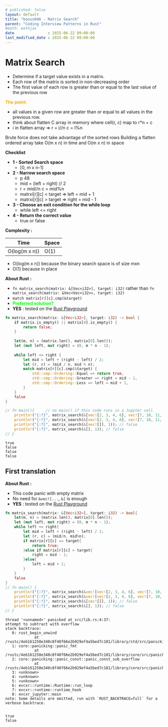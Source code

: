 ```yaml
---
# published: false
layout: default
title: "bonus046 - Matrix Search"
parent: "Coding Interview Patterns in Rust"
#math: mathjax
date               : 2025-06-22 09:00:00
last_modified_date : 2025-06-22 09:00:00
---
```


# Matrix Search

* Determine if a target value exists in a matrix. 
* Each row of the matrix is sorted in non-decreasing order
* The first value of each row is greater than or equal to the last value of the previous row


<span style="color:orange"><b>The point:</b></span>
* all values in a given row are greater than or equal to all values in the previous row. 
* think about flatten C array in memory where cell(r, c) map to r*n + c
* i in flatten array => r = i//n c = I%n



Brute force does not take advantage of the sorted rows
Building a flatten ordered array take O(m x n) in time and O(m x n) in space 



**Checklist**
* **1 - Sorted Search space**
    * [0, m x n-1]
* **2 - Narrow search space**
    * p 48
    * mid = (left + right) // 2
    * r = mid//n c = mid%n
    * matrxi[r][c] < target => left  = mid + 1
    * matrxi[r][c] > target => right = mid - 1
* **3 - Choose an exit condition for the while loop**
    * while left <= right
* **4 - Return the correct value** 
    * true or false


**Complexity :**

| Time | Space |
|------|-------|
| O(log(m x n)) | O(1)  |

* O(log(m x n)) because the binary search space is of size mxn
* O(1) because in place 


**About Rust :**
* `fn matrix_search(matrix: &[Vec<i32>], target: i32)` rather than `fn matrix_search(matrix: &Vec<Vec<i32>>, target: i32)`
* `match matrix[r][c].cmp(&target)`
* <span style="color:lime"><b>Preferred solution?</b></span> 
* **YES** : tested on the [Rust Playground](https://play.rust-lang.org/)

<!-- <span style="color:red"><b>TODO : </b></span> 
* Add comments in the source code        
 -->


<!-- * <span style="color:lime"><b>Preferred solution?</b></span>      -->



```rust
fn matrix_search(matrix: &[Vec<i32>], target: i32) -> bool {
    if matrix.is_empty() || matrix[0].is_empty() {
        return false;
    }
    
    let(m, n) = (matrix.len(), matrix[0].len());
    let (mut left, mut right) = (0, m * n - 1);
    
    while left <= right {
        let mid = left + (right - left) / 2;
        let (r, c) = (mid / n, mid % n);
        match matrix[r][c].cmp(&target) {
            std::cmp::Ordering::Equal => return true,
            std::cmp::Ordering::Greater => right = mid - 1,
            std::cmp::Ordering::Less => left = mid + 1,
        }
    }
    false
}

// fn main(){     // no main() if this code runs in a Jupyter cell 
    println!("{:?}", matrix_search(&[vec![2, 3, 4, 6], vec![7, 10, 11, 17], vec![20, 21, 24, 33]], 21)); // true 
    println!("{:?}", matrix_search(&[vec![2, 3, 4, 6], vec![7, 10, 11, 17], vec![20, 21, 24, 33]], 22)); // false
    println!("{:?}", matrix_search(&[vec![]], 1)); // false
    println!("{:?}", matrix_search(&[], 1)); // false
// }
```

    true
    false
    false
    false


## First translation

**About Rust :**
* This code panic with empty matrix
* No need for `&vec![...`, ``&[`` is enough
* **YES** : tested on the [Rust Playground](https://play.rust-lang.org/)


```rust
fn matrix_search(matrix: &[Vec<i32>], target: i32) -> bool{
    let(m, n) = (matrix.len(), matrix[0].len());
    let (mut left, mut right) = (0, m * n - 1);
    while left <= right{
        let mid = left + (right - left) / 2;
        let (r, c) = (mid/n, mid%n);
        if matrix[r][c] == target{
            return true;
        }else if matrix[r][c] > target{
            right = mid - 1;
        }else{
            left = mid + 1;
        }
    }
    false
}
// fn main() {
    println!("{:?}", matrix_search(&vec![vec![2, 3, 4, 6], vec![7, 10, 11, 17], vec![20, 21, 24, 33]], 21)); // true 
    println!("{:?}", matrix_search(&vec![vec![2, 3, 4, 6], vec![7, 10, 11, 17], vec![20, 21, 24, 33]], 22)); // false  
    println!("{:?}", matrix_search(&[vec![]], 1)); // false
    println!("{:?}", matrix_search(&[], 1)); // false
// }
```

    
    thread '<unnamed>' panicked at src/lib.rs:4:37:
    attempt to subtract with overflow
    stack backtrace:
       0: rust_begin_unwind
                 at /rustc/4eb161250e340c8f48f66e2b929ef4a5bed7c181/library/std/src/panicking.rs:692:5
       1: core::panicking::panic_fmt
                 at /rustc/4eb161250e340c8f48f66e2b929ef4a5bed7c181/library/core/src/panicking.rs:75:14
       2: core::panicking::panic_const::panic_const_sub_overflow
                 at /rustc/4eb161250e340c8f48f66e2b929ef4a5bed7c181/library/core/src/panicking.rs:178:21
       3: <unknown>
       4: <unknown>
       5: <unknown>
       6: evcxr::runtime::Runtime::run_loop
       7: evcxr::runtime::runtime_hook
       8: evcxr_jupyter::main
    note: Some details are omitted, run with `RUST_BACKTRACE=full` for a verbose backtrace.


    true
    false

